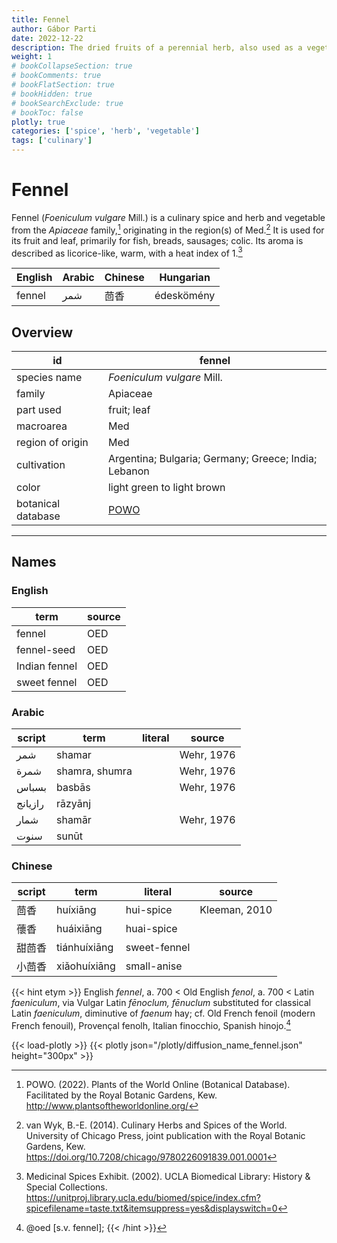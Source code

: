 ```yaml
---
title: Fennel
author: Gábor Parti
date: 2022-12-22
description: The dried fruits of a perennial herb, also used as a vegetable .
weight: 1
# bookCollapseSection: true
# bookComments: true
# bookFlatSection: true
# bookHidden: true
# bookSearchExclude: true
# bookToc: false
plotly: true
categories: ['spice', 'herb', 'vegetable']
tags: ['culinary']
---
```


# Fennel

Fennel (*Foeniculum vulgare* Mill.) is a culinary spice and herb and vegetable from the *Apiaceae* family,[^powo] originating in the region(s) of Med.[^van_wyk_culinary_2014] It is used for its fruit and leaf, primarily for fish, breads, sausages; colic. Its aroma is described as licorice-like, warm, with a heat index of 1.[^ucla_medicinal_2002]

|English|Arabic|Chinese| Hungarian|
|-------|------|-------|----------|
| fennel|  شمر |   茴香  |édeskömény|

## Overview

|        id        |                       fennel                       |
|------------------|----------------------------------------------------|
|   species name   |             *Foeniculum vulgare* Mill.             |
|      family      |                      Apiaceae                      |
|     part used    |                     fruit; leaf                    |
|     macroarea    |                         Med                        |
| region of origin |                         Med                        |
|    cultivation   |Argentina; Bulgaria; Germany; Greece; India; Lebanon|
|       color      |             light green to light brown             |
|botanical database| [POWO](https://powo.science.kew.org/taxon/842680-1)|

***

## Names

### English

|     term    |source|
|-------------|------|
|    fennel   |  OED |
| fennel-seed |  OED |
|Indian fennel|  OED |
| sweet fennel|  OED |

### Arabic

| script|     term     |literal|  source  |
|-------|--------------|-------|----------|
|   شمر |    shamar    |       |Wehr, 1976|
|  شمرة |shamra, shumra|       |Wehr, 1976|
| بسباس |    basbās    |       |Wehr, 1976|
|رازيانج|    rāzyānj   |       |          |
|  شمار |    shamār    |       |Wehr, 1976|
|  سنوت |     sunūt    |       |          |

### Chinese

|script|    term    |   literal  |    source   |
|------|------------|------------|-------------|
|  茴香  |  huíxiāng  |  hui-spice |Kleeman, 2010|
|  蘹香  |  huáixiāng | huai-spice |             |
|  甜茴香 |tiánhuíxiāng|sweet-fennel|             |
|  小茴香 |xiǎohuíxiāng| small-anise|             |


{{< hint etym >}}
English *fennel*, a. 700 < Old English *fenol*, a. 700 < Latin *faeniculum*, via Vulgar Latin *fēnoclum, fēnuclum* substituted for classical Latin *faeniculum*, diminutive of *faenum* hay; cf. Old French fenoil (modern French fenouil), Provençal fenolh, Italian finocchio, Spanish hinojo.[^1] 
 [^1]: @oed [s.v. fennel];
{{< /hint >}}

{{< load-plotly >}}
{{< plotly json="/plotly/diffusion_name_fennel.json" height="300px" >}}

[^powo]: POWO. (2022). Plants of the World Online (Botanical Database). Facilitated by the Royal Botanic Gardens, Kew. http://www.plantsoftheworldonline.org/
[^van_wyk_culinary_2014]: van Wyk, B.-E. (2014). Culinary Herbs and Spices of the World. University of Chicago Press, joint publication with the Royal Botanic Gardens, Kew. https://doi.org/10.7208/chicago/9780226091839.001.0001
[^ucla_medicinal_2002]: Medicinal Spices Exhibit. (2002). UCLA Biomedical Library: History & Special Collections. https://unitproj.library.ucla.edu/biomed/spice/index.cfm?spicefilename=taste.txt&itemsuppress=yes&displayswitch=0

